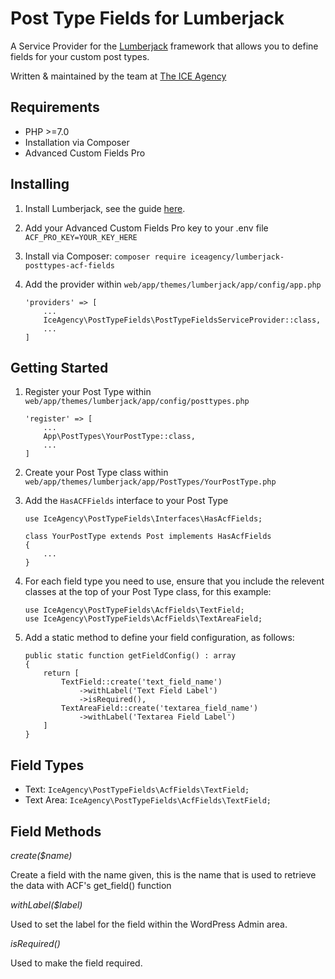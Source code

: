 # Post Type Fields for Lumberjack

A Service Provider for the [Lumberjack](https://github.com/Rareloop/lumberjack) framework that allows you to define fields for your custom post types.

Written & maintained by the team at [The ICE Agency](https://www.theiceagency.co.uk)

## Requirements

* PHP >=7.0
* Installation via Composer
* Advanced Custom Fields Pro

## Installing

1. Install Lumberjack, see the guide [here](https://github.com/Rareloop/lumberjack).
2. Add your Advanced Custom Fields Pro key to your .env file
```ACF_PRO_KEY=YOUR_KEY_HERE```
2. Install via Composer:
```composer require iceagency/lumberjack-posttypes-acf-fields```
3. Add the provider within ```web/app/themes/lumberjack/app/config/app.php```

    ```
    'providers' => [
        ...
        IceAgency\PostTypeFields\PostTypeFieldsServiceProvider::class,
        ...
    ]
    ```

## Getting Started

1. Register your Post Type within ```web/app/themes/lumberjack/app/config/posttypes.php```

    ```
    'register' => [
        ...
        App\PostTypes\YourPostType::class,
        ...
    ]
    ```

2. Create your Post Type class within ```web/app/themes/lumberjack/app/PostTypes/YourPostType.php```
3. Add the ```HasACFFields``` interface to your Post Type

    ```
    use IceAgency\PostTypeFields\Interfaces\HasAcfFields;

    class YourPostType extends Post implements HasAcfFields
    {
        ...
    }
    ```

4. For each field type you need to use, ensure that you include the relevent classes at the top of your Post Type class, for this example:

    ```
    use IceAgency\PostTypeFields\AcfFields\TextField;
    use IceAgency\PostTypeFields\AcfFields\TextAreaField;
    ```

5. Add a static method to define your field configuration, as follows:

    ```
    public static function getFieldConfig() : array
    {
        return [
            TextField::create('text_field_name')
                ->withLabel('Text Field Label')
                ->isRequired(),
            TextAreaField::create('textarea_field_name')
                ->withLabel('Textarea Field Label')
        ]
   }
   ```

## Field Types

* Text: ``` IceAgency\PostTypeFields\AcfFields\TextField; ```
* Text Area: ``` IceAgency\PostTypeFields\AcfFields\TextField; ```

## Field Methods

*create($name)*

Create a field with the name given, this is the name that is used to retrieve the data with ACF's get_field() function

*withLabel($label)*

Used to set the label for the field within the WordPress Admin area.

*isRequired()*

Used to make the field required.

